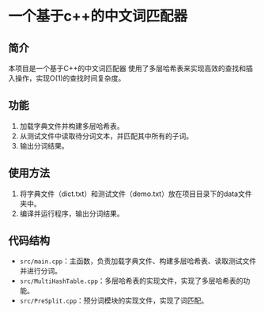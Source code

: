 # 一个基于c++的中文词匹配器
## 简介
本项目是一个基于C++的中文词匹配器
使用了多层哈希表来实现高效的查找和插入操作，实现O(1)的查找时间复杂度。
## 功能
1. 加载字典文件并构建多层哈希表。
2. 从测试文件中读取待分词文本，并匹配其中所有的子词。
3. 输出分词结果。
## 使用方法
1. 将字典文件（dict.txt）和测试文件（demo.txt）放在项目目录下的data文件夹中。
2. 编译并运行程序，输出分词结果。
## 代码结构
- `src/main.cpp`：主函数，负责加载字典文件、构建多层哈希表、读取测试文件并进行分词。
- `src/MultiHashTable.cpp`：多层哈希表的实现文件，实现了多层哈希表的功能。
- `src/PreSplit.cpp`：预分词模块的实现文件，实现了词匹配。